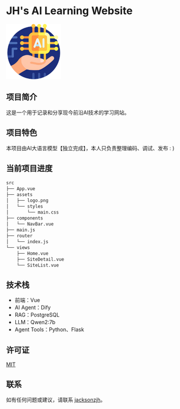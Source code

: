 # JH's AI Learning Website

<img src="src/assets/ai-tech.png" alt="Logo" width="150"/>

## 项目简介

这是一个用于记录和分享现今前沿AI技术的学习网站。

## 项目特色

本项目由AI大语言模型【独立完成】，本人只负责整理编码、调试、发布 : )

## 当前项目进度

```plaintext
src
├── App.vue
├── assets
│   ├── logo.png
│   └── styles
│       └── main.css
├── components
│   └── NavBar.vue
├── main.js
├── router
│   └── index.js
└── views
    ├── Home.vue
    ├── SiteDetail.vue
    └── SiteList.vue
```

## 技术栈

* 前端：Vue
* AI Agent：Dify
* RAG：PostgreSQL
* LLM：Qwen2:7b
* Agent Tools：Python、Flask

## 许可证

[MIT](LICENSE)

## 联系

如有任何问题或建议，请联系 [jacksonzjh](https://github.com/jacksonzjh)。